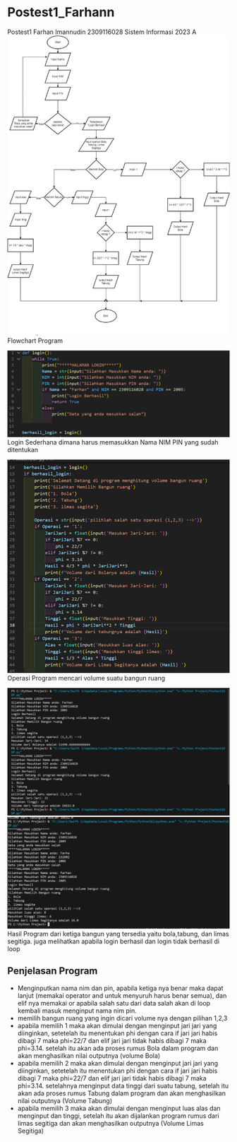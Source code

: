 # Postest1_Farhann
Postest1 Farhan Imannudin 2309116028 Sistem Informasi 2023 A
![alt text](https://github.com/CynranF/Postest1_Farhann/blob/main/Flowchart%20posttest%201.jpg.jpg?raw=true)
Flowchart Program

![alt text](https://github.com/CynranF/Postest1_Farhann/blob/main/login%20post%20test%201%20.png?raw=true)
Login Sederhana dimana harus memasukkan Nama NIM PIN yang sudah ditentukan

![alt text](https://github.com/CynranF/Postest1_Farhann/blob/main/operasi%20post%20test%201.png?raw=true)
Operasi Program mencari volume suatu bangun ruang

![alt text](https://github.com/CynranF/Postest1_Farhann/blob/main/Hasil%20post%20test%201.png?raw=true)
![alt text](https://github.com/CynranF/Postest1_Farhann/blob/main/Lanjutan%20hasil%20post%20test.png?raw=true)
Hasil Program dari ketiga bangun yang tersedia yaitu bola,tabung, dan limas segitiga. juga melihatkan apabila login berhasil dan login tidak berhasil di loop 

## Penjelasan Program
- Menginputkan nama nim dan pin, apabila ketiga nya benar maka dapat lanjut (memakai operator and untuk menyuruh harus benar semua), dan elif nya memakai or apabila salah satu dari data salah akan di loop kembali masuk menginput nama nim pin.
- memilih bangun ruang yang ingin dicari volume nya dengan pilihan 1,2,3
- apabila memilih 1 maka akan dimulai dengan menginput jari jari yang diinginkan, setetelah itu menentukan phi dengan cara if jari jari habis dibagi 7 maka phi=22/7 dan elif jari jari tidak habis dibagi 7 maka phi=3.14. setelah itu akan ada proses rumus Bola dalam program dan akan menghasilkan nilai outputnya (volume Bola)
- apabila memilih 2 maka akan dimulai dengan menginput jari jari yang diinginkan, setetelah itu menentukan phi dengan cara if jari jari habis dibagi 7 maka phi=22/7 dan elif jari jari tidak habis dibagi 7 maka phi=3.14. setelahnya menginput data tinggi dari suatu tabung, setelah itu akan ada proses rumus Tabung dalam program dan akan menghasilkan nilai outputnya (Volume Tabung)
- apabila memilih 3 maka akan dimulai dengan menginput luas alas dan menginput dan tinggi, setelah itu akan dijalankan program rumus dari limas segitiga dan akan menghasilkan outputnya (Volume Limas Segitiga)
